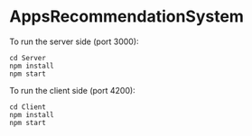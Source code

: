 # AppsRecommendationSystem

To run the server side (port 3000):
```
cd Server
npm install
npm start
```

To run the client side (port 4200):
```
cd Client
npm install
npm start
```
